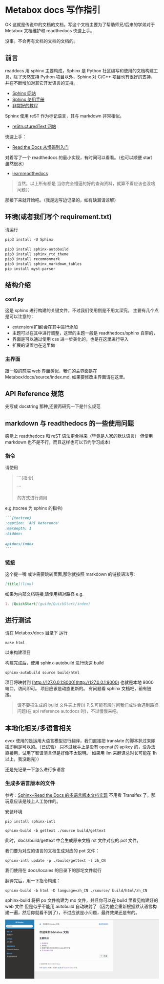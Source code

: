 # Metabox docs 写作指引

OK 这就是传说中的文档的文档，写这个文档主要为了帮助师兄/后来的学弟对于 Metabox 文档维护和 readthedocs 快速上手。

没事。不会再有文档的文档的文档的。

## 前言

readdocs 用 sphinx 主要构成，Sphinx 是 Python 社区编写和使用的文档构建工具，除了天然支持 Python 项目以外，Sphinx 对 C/C++ 项目也有很好的支持，并在不断增加对其它开发语言的支持。

- [Sphinx 网站](http://sphinx-doc.org/)
- [Sphinx 使用手册](https://zh-sphinx-doc.readthedocs.io/en/latest/index.html)
- [非常好的教程](https://sphinx-practise.readthedocs.io/zh-cn/latest/index.html)

Sphinx 使用 reST 作为标记语言，其与 markdown 非常相似。

- [reStructuredText 网站](http://docutils.sf.net/rst.html)

快速上手：

- [Read the Docs 从懵逼到入门](https://blog.csdn.net/lu_embedded/article/details/109006380)

对着写了一个 readthedocs 的最小实现，有时间可以看看。（也可以顺便 star）虽然很水）

- [learnreadthedocs](https://github.com/hohq/learn_readdocs)

> 当然，以上所有都是 当你完全懵逼的好的查询资料，就算不看应该也没啥问题））

那接下来就开始吧。（我是边写边记录的，如有缺漏请谅解）

## 环境(或者我们写个 requirement.txt)

请运行

```shell
pip3 install -U Sphinx

pip3 install sphinx-autobuild
pip3 install sphinx_rtd_theme
pip3 install recommonmark
pip3 install sphinx_markdown_tables
pip install myst-parser
```

## 结构介绍

### conf.py

这是 sphinx 进行构建的关键文件，不过我们使用倒是不用太深究。
主要有几个点是可以注意的：

- extension(扩展)会在其中进行添加
- 主题可以在其中进行调整，这里的主题一般是 readthedocs/sphinx 自带的，
- 界面是可以通过使用 css 进一步美化的，也是在这里进行导入
- 扩展的设置也在这里做

### 主界面

跟一般的前端 web 界面类似，我们的主界面是在 Metabox/docs/source/index.md, 如果要修改主界面请在这里。

## API Reference 规范

先写成 docstring 那种,还要再研究一下是什么规范

## markdown 与 readthedocs 的一些使用问题

感觉上 readthedocs 和 reST 语法更合得来（毕竟是人家的默认语言）
但使用 markdown 也不是不行，而且这样也可以节约学习成本）

### 指令

请使用

> \```{指令}
>
> \```
>
> 的方式进行调用

e.g.(tocree 为 sphinx 的指令)

````markdown
```{toctree}
:caption: 'API Reference'
:maxdepth: 1
:hidden:

apidocs/index
```
````

### 链接

这个提一嘴
或许需要跳转页面,那你就按照 markdown 的链接语法写:

```markdown
[title](link)
```

如果为内部文档链接,请使用相对路径
e.g.

```markdown
1. [QuickStart](guide/QuickStart/index)
```

## 进行测试

请在 Metabox/docs 目录下
运行

```shell
make html
```

以来构建项目

构建完成后，使用 sphinx-autobuild 进行快速 build

```shell
sphinx-autobuild source build/html
```

项目将映射到 [http://127.0.0.1:8000](http://127.0.0.1:8000) 也就是本地 8000 端口，访问即可。
项目应该是动态更新的。
有问题看 sphinx 文档吧，前有链接。

> 请不要把生成的 build 文件夹上传)))
> P.S.可能有段时间我们或许会遇到路径问题(在 api reference autodocs 时)，不过慢慢来吧。

## 本地化相关/多语言相关

evox 使用的是运用大语言模型进行翻译，我们直接把 translate 的脚本扒过来即插即用是可以的。（已试验）
只不过我手上是没有 openai 的 apikey 的，没办法直接用，试用了智谱清言但是好像不太聪明。
如果用 llm 来翻译总时长可能在 1h 以上，我没跑完））

还是先记录一下怎么进行多语言

### 生成多语言版本的文件

参考：[Sphinx+Read the Docs 的多语言版本文档实现](https://zhuanlan.zhihu.com/p/427843476)
不用看 Transifex 了，那玩意应该是线上人工协作的。

安装环境

```shell
pip install sphinx-intl
```

```shell
sphinx-build -b gettext ./source build/gettext
```

此时，docs/build/gettext 中会生成原来文档 rst 文件对应的.pot 文件。

我们要为对应的语言的文档生成对应的 pot 文件：

```shell
sphinx-intl update -p ./build/gettext -l zh_CN
```

我们使用在 docs/locales 的目录下的那坨文件就行

翻译完后，用一下指令构建：

```shell
sphinx-build -b html -D language=zh_CN ./source/ build/html/zh_CN
```

sphinx-build 将把 po 文件构建为 mo 文件，并且你可以在 build 里看见构建好的 web 文件
但是似乎不能用 autobuild 自动映射了（因为他会重新根据默认语言构建一遍，然后你就看不到了），不过应该是小问题，最终效果还是有的。

![中文版](docs/docs_for_docs/image/legendary_docs/image.png)
